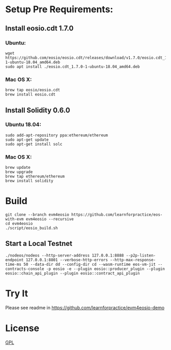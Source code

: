 # Setup Pre Requirements:

## Install eosio.cdt 1.7.0

### Ubuntu:

```
wget https://github.com/eosio/eosio.cdt/releases/download/v1.7.0/eosio.cdt_1.7.0-1-ubuntu-18.04_amd64.deb
sudo apt install ./eosio.cdt_1.7.0-1-ubuntu-18.04_amd64.deb
```

### Mac OS X:

```
brew tap eosio/eosio.cdt
brew install eosio.cdt
```

## Install Solidity 0.6.0

### Ubuntu 18.04:

```
sudo add-apt-repository ppa:ethereum/ethereum
sudo apt-get update
sudo apt-get install solc
```

### Mac OS X:

```
brew update
brew upgrade
brew tap ethereum/ethereum
brew install solidity
```

# Build

```
git clone --branch evm4eosio https://github.com/learnforpractice/eos-with-evm evm4eosio --recursive
cd evm4eosio
./script/eosio_build.sh
```

## Start a Local Testnet

```
./nodeos/nodeos --http-server-address 127.0.0.1:8888 --p2p-listen-endpoint 127.0.0.1:8801 --verbose-http-errors --http-max-response-time-ms 50 --data-dir dd --config-dir cd --wasm-runtime eos-vm-jit --contracts-console -p eosio -e --plugin eosio::producer_plugin --plugin eosio::chain_api_plugin --plugin eosio::contract_api_plugin 
```

# Try It
Please see readme in https://github.com/learnforpractice/evm4eosio-demo

# License

[GPL](./LICENSE)

